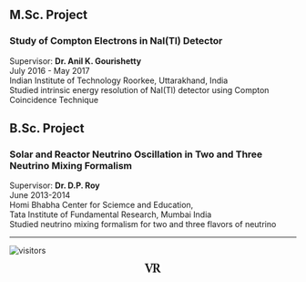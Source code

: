 ## M.Sc. Project
### Study of Compton Electrons in NaI(Tl) Detector
Supervisor: **Dr. Anil K. Gourishetty**\
July 2016 - May 2017\
Indian Institute of Technology Roorkee, Uttarakhand, India\
Studied intrinsic energy resolution of NaI(Tl) detector using Compton Coincidence Technique


## B.Sc. Project
### Solar and Reactor Neutrino Oscillation in Two and Three Neutrino Mixing Formalism
Supervisor: **Dr. D.P. Roy**\
June 2013-2014\
Homi Bhabha Center for Sciemce and Education,\
Tata Institute of Fundamental Research, Mumbai India\
Studied neutrino mixing formalism for two and three flavors of neutrino

---
![visitors](https://visitor-badge.glitch.me/badge?page_id=rangavirender.site.proj)

<p align="center">
<img src="logo_v1.png" width="30">
</p>
